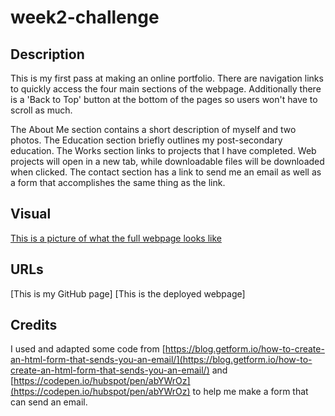 # week2-challenge

## Description
This is my first pass at making an online portfolio. There are navigation links to quickly access the four main sections of the webpage. Additionally there is a 'Back to Top' button at the bottom of the pages so users won't have to scroll as much.

The About Me section contains a short description of myself and two photos. The Education section briefly outlines my post-secondary education. The Works section links to projects that I have completed. Web projects will open in a new tab, while downloadable files will be downloaded when clicked. The contact section has a link to send me an email as well as a form that accomplishes the same thing as the link.

## Visual

[This is a picture of what the full webpage looks like](/assets/images/webpage.jpeg)

## URLs

[This is my GitHub page]
[This is the deployed webpage]

## Credits
I used and adapted some code from [https://blog.getform.io/how-to-create-an-html-form-that-sends-you-an-email/](https://blog.getform.io/how-to-create-an-html-form-that-sends-you-an-email/) and [https://codepen.io/hubspot/pen/abYWrOz](https://codepen.io/hubspot/pen/abYWrOz) to help me make a form that can send an email.
